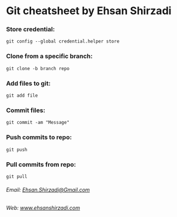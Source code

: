 # Git cheatsheet by Ehsan Shirzadi

### Store credential:
`git config --global credential.helper store`

### Clone from a specific branch:
`git clone -b branch repo`

### Add files to git:
`git add file`

### Commit files:
`git commit -am "Message"`

### Push commits to repo:
`git push`

### Pull commits from repo:
`git pull`


###### Email: Ehsan.Shirzadi@Gmail.com
###### Web: www.ehsanshirzadi.com
